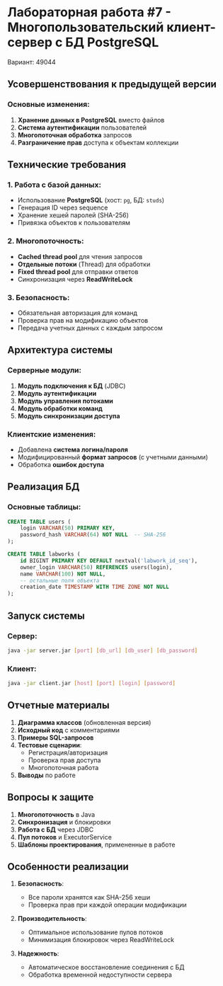 # Лабораторная работа #7 - Многопользовательский клиент-сервер с БД PostgreSQL

Вариант: 49044

## Усовершенствования к предыдущей версии

### Основные изменения:
1. **Хранение данных в PostgreSQL** вместо файлов
2. **Система аутентификации** пользователей
3. **Многопоточная обработка** запросов
4. **Разграничение прав** доступа к объектам коллекции

## Технические требования

### 1. Работа с базой данных:
- Использование **PostgreSQL** (хост: `pg`, БД: `studs`)
- Генерация ID через sequence
- Хранение хешей паролей (SHA-256)
- Привязка объектов к пользователям

### 2. Многопоточность:
- **Cached thread pool** для чтения запросов
- **Отдельные потоки** (Thread) для обработки
- **Fixed thread pool** для отправки ответов
- Синхронизация через **ReadWriteLock**

### 3. Безопасность:
- Обязательная авторизация для команд
- Проверка прав на модификацию объектов
- Передача учетных данных с каждым запросом

## Архитектура системы

### Серверные модули:
1. **Модуль подключения к БД** (JDBC)
2. **Модуль аутентификации**
3. **Модуль управления потоками**
4. **Модуль обработки команд**
5. **Модуль синхронизации доступа**

### Клиентские изменения:
- Добавлена **система логина/пароля**
- Модифицированный **формат запросов** (с учетными данными)
- Обработка **ошибок доступа**

## Реализация БД

### Основные таблицы:
```sql
CREATE TABLE users (
    login VARCHAR(50) PRIMARY KEY,
    password_hash VARCHAR(64) NOT NULL  -- SHA-256
);

CREATE TABLE labworks (
    id BIGINT PRIMARY KEY DEFAULT nextval('labwork_id_seq'),
    owner_login VARCHAR(50) REFERENCES users(login),
    name VARCHAR(100) NOT NULL,
    -- остальные поля объекта
    creation_date TIMESTAMP WITH TIME ZONE NOT NULL
);
```

## Запуск системы

### Сервер:
```bash
java -jar server.jar [port] [db_url] [db_user] [db_password]
```

### Клиент:
```bash
java -jar client.jar [host] [port] [login] [password]
```

## Отчетные материалы

1. **Диаграмма классов** (обновленная версия)
2. **Исходный код** с комментариями
3. **Примеры SQL-запросов**
4. **Тестовые сценарии**:
   - Регистрация/авторизация
   - Проверка прав доступа
   - Многопоточная работа
5. **Выводы** по работе

## Вопросы к защите

1. **Многопоточность** в Java
2. **Синхронизация** и блокировки
3. **Работа с БД** через JDBC
4. **Пул потоков** и ExecutorService
5. **Шаблоны проектирования**, примененные в работе

## Особенности реализации

1. **Безопасность**:
   - Все пароли хранятся как SHA-256 хеши
   - Проверка прав при каждой операции модификации

2. **Производительность**:
   - Оптимальное использование пулов потоков
   - Минимизация блокировок через ReadWriteLock

3. **Надежность**:
   - Автоматическое восстановление соединения с БД
   - Обработка временной недоступности сервера
